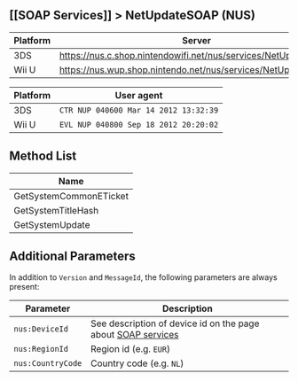 ## [[SOAP Services]] > NetUpdateSOAP (NUS)

| Platform | Server |
| --- | --- |
| 3DS | https://nus.c.shop.nintendowifi.net/nus/services/NetUpdateSOAP |
| Wii U | https://nus.wup.shop.nintendo.net/nus/services/NetUpdateSOAP |

| Platform | User agent |
| --- | --- |
| 3DS | `CTR NUP 040600 Mar 14 2012 13:32:39` |
| Wii U | `EVL NUP 040800 Sep 18 2012 20:20:02` |

## Method List
| Name |
| --- |
| GetSystemCommonETicket |
| GetSystemTitleHash |
| GetSystemUpdate |

## Additional Parameters
In addition to `Version` and `MessageId`, the following parameters are always present:

| Parameter | Description |
| --- | --- |
| `nus:DeviceId` | See description of device id on the page about [SOAP services](SOAP-Services) |
| `nus:RegionId` | Region id (e.g. `EUR`) |
| `nus:CountryCode` | Country code (e.g. `NL`) |